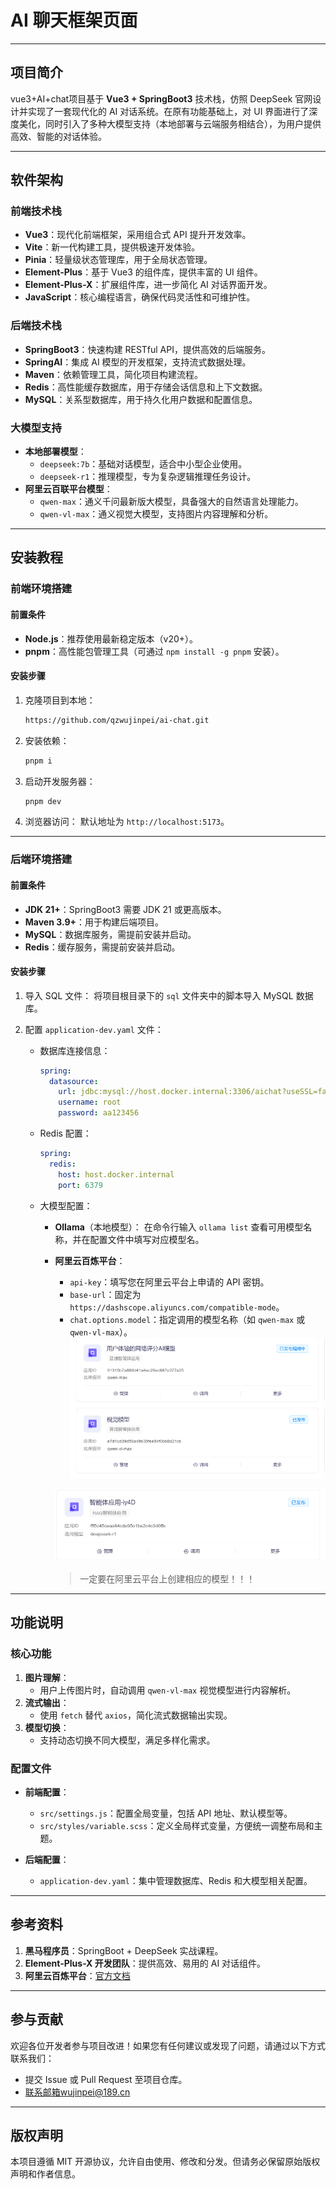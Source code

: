 # AI 聊天框架页面

---

## 项目简介

vue3+AI+chat项目基于 **Vue3 + SpringBoot3** 技术栈，仿照 DeepSeek 官网设计并实现了一套现代化的 AI 对话系统。在原有功能基础上，对 UI 界面进行了深度美化，同时引入了多种大模型支持（本地部署与云端服务相结合），为用户提供高效、智能的对话体验。


---

## 软件架构

### 前端技术栈
- **Vue3**：现代化前端框架，采用组合式 API 提升开发效率。
- **Vite**：新一代构建工具，提供极速开发体验。
- **Pinia**：轻量级状态管理库，用于全局状态管理。
- **Element-Plus**：基于 Vue3 的组件库，提供丰富的 UI 组件。
- **Element-Plus-X**：扩展组件库，进一步简化 AI 对话界面开发。
- **JavaScript**：核心编程语言，确保代码灵活性和可维护性。

### 后端技术栈
- **SpringBoot3**：快速构建 RESTful API，提供高效的后端服务。
- **SpringAI**：集成 AI 模型的开发框架，支持流式数据处理。
- **Maven**：依赖管理工具，简化项目构建流程。
- **Redis**：高性能缓存数据库，用于存储会话信息和上下文数据。
- **MySQL**：关系型数据库，用于持久化用户数据和配置信息。

### 大模型支持
- **本地部署模型**：
  - `deepseek:7b`：基础对话模型，适合中小型企业使用。
  - `deepseek-r1`：推理模型，专为复杂逻辑推理任务设计。
- **阿里云百联平台模型**：
  - `qwen-max`：通义千问最新版大模型，具备强大的自然语言处理能力。
  - `qwen-vl-max`：通义视觉大模型，支持图片内容理解和分析。

---

## 安装教程

### 前端环境搭建

#### 前置条件
- **Node.js**：推荐使用最新稳定版本（v20+）。
- **pnpm**：高性能包管理工具（可通过 `npm install -g pnpm` 安装）。

#### 安装步骤
1. 克隆项目到本地：
   ```sh
   https://github.com/qzwujinpei/ai-chat.git
   ```
2. 安装依赖：
   ```sh
   pnpm i
   ```
3. 启动开发服务器：
   ```sh
   pnpm dev
   ```
4. 浏览器访问：
   默认地址为 `http://localhost:5173`。

---

### 后端环境搭建

#### 前置条件
- **JDK 21+**：SpringBoot3 需要 JDK 21 或更高版本。
- **Maven 3.9+**：用于构建后端项目。
- **MySQL**：数据库服务，需提前安装并启动。
- **Redis**：缓存服务，需提前安装并启动。

#### 安装步骤
1. 导入 SQL 文件：
   将项目根目录下的 `sql` 文件夹中的脚本导入 MySQL 数据库。
   
2. 配置 `application-dev.yaml` 文件：
   - 数据库连接信息：
     ```yaml
     spring:
       datasource:
         url: jdbc:mysql://host.docker.internal:3306/aichat?useSSL=false&serverTimezone=UTC
         username: root
         password: aa123456
     ```
     
   - Redis 配置：
     ```yaml
     spring:
       redis:
         host: host.docker.internal
         port: 6379
     ```
     
   - 大模型配置：
     - **Ollama**（本地模型）：
       在命令行输入 `ollama list` 查看可用模型名称，并在配置文件中填写对应模型名。
       
     - **阿里云百炼平台**：
       
       - `api-key`：填写您在阿里云平台上申请的 API 密钥。
       - `base-url`：固定为 `https://dashscope.aliyuncs.com/compatible-mode`。
       - `chat.options.model`：指定调用的模型名称（如 `qwen-max` 或 `qwen-vl-max`）。
         ![image-20250421165716229](./assets/image-20250421165716229-17452258396071.png)
       
       ![image-20250421165759809](./assets/image-20250421165759809.png)
       
       > 一定要在阿里云平台上创建相应的模型！！！

---

## 功能说明

### 核心功能
1. **图片理解**：
   - 用户上传图片时，自动调用 `qwen-vl-max` 视觉模型进行内容解析。
2. **流式输出**：
   - 使用 `fetch` 替代 `axios`，简化流式数据输出实现。
3. **模型切换**：
   - 支持动态切换不同大模型，满足多样化需求。

### 配置文件
- **前端配置**：
  - `src/settings.js`：配置全局变量，包括 API 地址、默认模型等。
  - `src/styles/variable.scss`：定义全局样式变量，方便统一调整布局和主题。

- **后端配置**：
  - `application-dev.yaml`：集中管理数据库、Redis 和大模型相关配置。

---

## 参考资料

1. **黑马程序员**：SpringBoot + DeepSeek 实战课程。
2. **Element-Plus-X 开发团队**：提供高效、易用的 AI 对话组件。
3. **阿里云百炼平台**：[官方文档](https://help.aliyun.com/document_detail/XXXXX.html)

---

## 参与贡献

欢迎各位开发者参与项目改进！如果您有任何建议或发现了问题，请通过以下方式联系我们：
- 提交 Issue 或 Pull Request 至项目仓库。
- 联系邮箱wujinpei@189.cn

---

## 版权声明

本项目遵循 MIT 开源协议，允许自由使用、修改和分发。但请务必保留原始版权声明和作者信息。



